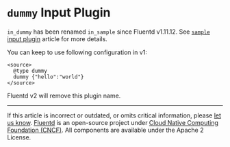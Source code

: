 # `dummy` Input Plugin

`in_dummy` has been renamed `in_sample` since Fluentd v1.11.12.
See [`sample` input plugin](/input/sample.md) article for more details.

You can keep to use following configuration in v1:

```text
<source>
  @type dummy
  dummy {"hello":"world"}
</source>
```

Fluentd v2 will remove this plugin name.


------------------------------------------------------------------------

If this article is incorrect or outdated, or omits critical information, please
[let us know](https://github.com/fluent/fluentd-docs-gitbook/issues?state=open).
[Fluentd](http://www.fluentd.org/) is an open-source project under [Cloud Native
Computing Foundation (CNCF)](https://cncf.io/). All components are available
under the Apache 2 License.
